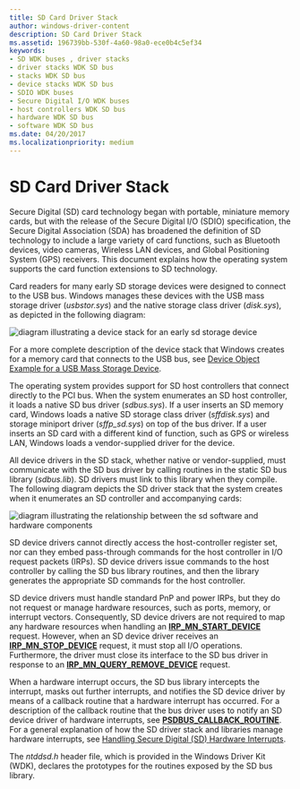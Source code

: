 ```yaml
---
title: SD Card Driver Stack
author: windows-driver-content
description: SD Card Driver Stack
ms.assetid: 196739bb-530f-4a60-98a0-ece0b4c5ef34
keywords:
- SD WDK buses , driver stacks
- driver stacks WDK SD bus
- stacks WDK SD bus
- device stacks WDK SD bus
- SDIO WDK buses
- Secure Digital I/O WDK buses
- host controllers WDK SD bus
- hardware WDK SD bus
- software WDK SD bus
ms.date: 04/20/2017
ms.localizationpriority: medium
---
```


# SD Card Driver Stack


Secure Digital (SD) card technology began with portable, miniature memory cards, but with the release of the Secure Digital I/O (SDIO) specification, the Secure Digital Association (SDA) has broadened the definition of SD technology to include a large variety of card functions, such as Bluetooth devices, video cameras, Wireless LAN devices, and Global Positioning System (GPS) receivers. This document explains how the operating system supports the card function extensions to SD technology.

Card readers for many early SD storage devices were designed to connect to the USB bus. Windows manages these devices with the USB mass storage driver (*usbstor.sys*) and the native storage class driver (*disk.sys*), as depicted in the following diagram:

![diagram illustrating a device stack for an early sd storage device](images/sdio-usb.png)

For a more complete description of the device stack that Windows creates for a memory card that connects to the USB bus, see [Device Object Example for a USB Mass Storage Device](https://msdn.microsoft.com/library/windows/hardware/ff552547).

The operating system provides support for SD host controllers that connect directly to the PCI bus. When the system enumerates an SD host controller, it loads a native SD bus driver (*sdbus.sys*). If a user inserts an SD memory card, Windows loads a native SD storage class driver (*sffdisk.sys*) and storage miniport driver (*sffp\_sd.sys*) on top of the bus driver. If a user inserts an SD card with a different kind of function, such as GPS or wireless LAN, Windows loads a vendor-supplied driver for the device.

All device drivers in the SD stack, whether native or vendor-supplied, must communicate with the SD bus driver by calling routines in the static SD bus library (*sdbus.lib*). SD drivers must link to this library when they compile. The following diagram depicts the SD driver stack that the system creates when it enumerates an SD controller and accompanying cards:

![diagram illustrating the relationship between the sd software and hardware components](images/sdiostack.png)

SD device drivers cannot directly access the host-controller register set, nor can they embed pass-through commands for the host controller in I/O request packets (IRPs). SD device drivers issue commands to the host controller by calling the SD bus library routines, and then the library generates the appropriate SD commands for the host controller.

SD device drivers must handle standard PnP and power IRPs, but they do not request or manage hardware resources, such as ports, memory, or interrupt vectors. Consequently, SD device drivers are not required to map any hardware resources when handling an [**IRP\_MN\_START\_DEVICE**](https://msdn.microsoft.com/library/windows/hardware/ff551749) request. However, when an SD device driver receives an [**IRP\_MN\_STOP\_DEVICE**](https://msdn.microsoft.com/library/windows/hardware/ff551755) request, it must stop all I/O operations. Furthermore, the driver must close its interface to the SD bus driver in response to an [**IRP\_MN\_QUERY\_REMOVE\_DEVICE**](https://msdn.microsoft.com/library/windows/hardware/ff551705) request.

When a hardware interrupt occurs, the SD bus library intercepts the interrupt, masks out further interrupts, and notifies the SD device driver by means of a callback routine that a hardware interrupt has occurred. For a description of the callback routine that the bus driver uses to notify an SD device driver of hardware interrupts, see [**PSDBUS\_CALLBACK\_ROUTINE**](https://msdn.microsoft.com/library/windows/hardware/ff537617). For a general explanation of how the SD driver stack and libraries manage hardware interrupts, see [Handling Secure Digital (SD) Hardware Interrupts](https://msdn.microsoft.com/library/windows/hardware/ff537177).

The *ntddsd.h* header file, which is provided in the Windows Driver Kit (WDK), declares the prototypes for the routines exposed by the SD bus library.

 

 




